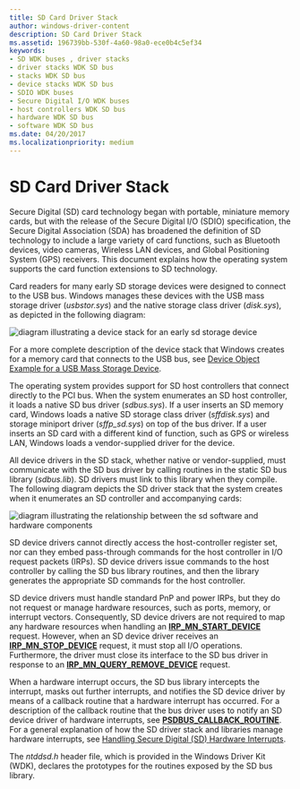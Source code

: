 ```yaml
---
title: SD Card Driver Stack
author: windows-driver-content
description: SD Card Driver Stack
ms.assetid: 196739bb-530f-4a60-98a0-ece0b4c5ef34
keywords:
- SD WDK buses , driver stacks
- driver stacks WDK SD bus
- stacks WDK SD bus
- device stacks WDK SD bus
- SDIO WDK buses
- Secure Digital I/O WDK buses
- host controllers WDK SD bus
- hardware WDK SD bus
- software WDK SD bus
ms.date: 04/20/2017
ms.localizationpriority: medium
---
```


# SD Card Driver Stack


Secure Digital (SD) card technology began with portable, miniature memory cards, but with the release of the Secure Digital I/O (SDIO) specification, the Secure Digital Association (SDA) has broadened the definition of SD technology to include a large variety of card functions, such as Bluetooth devices, video cameras, Wireless LAN devices, and Global Positioning System (GPS) receivers. This document explains how the operating system supports the card function extensions to SD technology.

Card readers for many early SD storage devices were designed to connect to the USB bus. Windows manages these devices with the USB mass storage driver (*usbstor.sys*) and the native storage class driver (*disk.sys*), as depicted in the following diagram:

![diagram illustrating a device stack for an early sd storage device](images/sdio-usb.png)

For a more complete description of the device stack that Windows creates for a memory card that connects to the USB bus, see [Device Object Example for a USB Mass Storage Device](https://msdn.microsoft.com/library/windows/hardware/ff552547).

The operating system provides support for SD host controllers that connect directly to the PCI bus. When the system enumerates an SD host controller, it loads a native SD bus driver (*sdbus.sys*). If a user inserts an SD memory card, Windows loads a native SD storage class driver (*sffdisk.sys*) and storage miniport driver (*sffp\_sd.sys*) on top of the bus driver. If a user inserts an SD card with a different kind of function, such as GPS or wireless LAN, Windows loads a vendor-supplied driver for the device.

All device drivers in the SD stack, whether native or vendor-supplied, must communicate with the SD bus driver by calling routines in the static SD bus library (*sdbus.lib*). SD drivers must link to this library when they compile. The following diagram depicts the SD driver stack that the system creates when it enumerates an SD controller and accompanying cards:

![diagram illustrating the relationship between the sd software and hardware components](images/sdiostack.png)

SD device drivers cannot directly access the host-controller register set, nor can they embed pass-through commands for the host controller in I/O request packets (IRPs). SD device drivers issue commands to the host controller by calling the SD bus library routines, and then the library generates the appropriate SD commands for the host controller.

SD device drivers must handle standard PnP and power IRPs, but they do not request or manage hardware resources, such as ports, memory, or interrupt vectors. Consequently, SD device drivers are not required to map any hardware resources when handling an [**IRP\_MN\_START\_DEVICE**](https://msdn.microsoft.com/library/windows/hardware/ff551749) request. However, when an SD device driver receives an [**IRP\_MN\_STOP\_DEVICE**](https://msdn.microsoft.com/library/windows/hardware/ff551755) request, it must stop all I/O operations. Furthermore, the driver must close its interface to the SD bus driver in response to an [**IRP\_MN\_QUERY\_REMOVE\_DEVICE**](https://msdn.microsoft.com/library/windows/hardware/ff551705) request.

When a hardware interrupt occurs, the SD bus library intercepts the interrupt, masks out further interrupts, and notifies the SD device driver by means of a callback routine that a hardware interrupt has occurred. For a description of the callback routine that the bus driver uses to notify an SD device driver of hardware interrupts, see [**PSDBUS\_CALLBACK\_ROUTINE**](https://msdn.microsoft.com/library/windows/hardware/ff537617). For a general explanation of how the SD driver stack and libraries manage hardware interrupts, see [Handling Secure Digital (SD) Hardware Interrupts](https://msdn.microsoft.com/library/windows/hardware/ff537177).

The *ntddsd.h* header file, which is provided in the Windows Driver Kit (WDK), declares the prototypes for the routines exposed by the SD bus library.

 

 




